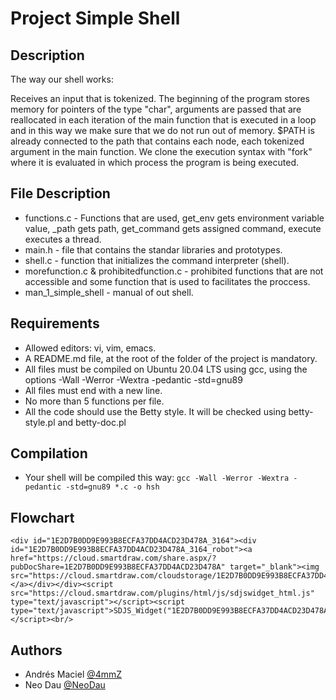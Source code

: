 # Project Simple Shell #

## Description ##

The way our shell works:

Receives an input that is tokenized. The beginning of the program stores memory for pointers of the type "char", arguments are passed that are reallocated in each iteration of the main function that is executed in a loop and in this way we make sure that we do not run out of memory.
$PATH is already connected to the path that contains each node, each tokenized argument in the main function.
We clone the execution syntax with "fork" where it is evaluated in which process the program is being executed.
## File Description ##

* functions.c - Functions that are used, get_env gets environment variable value, _path gets path, get_command gets assigned command, execute executes a thread.
* main.h - file that contains the standar libraries and prototypes.
* shell.c - function that initializes the command interpreter (shell).
* morefunction.c & prohibitedfunction.c - prohibited functions that are not accessible and some function that is used to facilitates the proccess.
* man_1_simple_shell - manual of out shell.

## Requirements ##

* Allowed editors: vi, vim, emacs.
* A README.md file, at the root of the folder of the project is mandatory.
* All files must be compiled on Ubuntu 20.04 LTS using gcc, using the options -Wall -Werror -Wextra -pedantic -std=gnu89
* All files must end with a new line.
* No more than 5 functions per file.
* All the code should use the Betty style. It will be checked using betty-style.pl and betty-doc.pl

## Compilation ##
* Your shell will be compiled this way:
	`gcc -Wall -Werror -Wextra -pedantic -std=gnu89 *.c -o hsh`

## Flowchart ##
	<div id="1E2D7B0DD9E993B8ECFA37DD4ACD23D478A_3164"><div id="1E2D7B0DD9E993B8ECFA37DD4ACD23D478A_3164_robot"><a href="https://cloud.smartdraw.com/share.aspx/?pubDocShare=1E2D7B0DD9E993B8ECFA37DD4ACD23D478A" target="_blank"><img src="https://cloud.smartdraw.com/cloudstorage/1E2D7B0DD9E993B8ECFA37DD4ACD23D478A/preview2.png"></a></div></div><script src="https://cloud.smartdraw.com/plugins/html/js/sdjswidget_html.js" type="text/javascript"></script><script type="text/javascript">SDJS_Widget("1E2D7B0DD9E993B8ECFA37DD4ACD23D478A",3164,1,"");</script><br/>

## Authors

* Andrés Maciel
[@4mmZ](https://github.com/4mmZ)
* Neo Dau
[@NeoDau](https://github.com/NeoDau)
